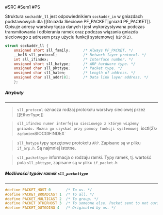 #SRC #Sem1 #PS 

Struktura `sockaddr_ll` jest odpowiednikiem `sockaddr_in` w gniazdach podstawowych dla [[Gniazda Sieciowe PF_PACKET|gniazd PF_PACKET]]. Opisuje adresy warstwy łącza danych i jest wykorzystywana podczas transmitowania i odbierania ramek oraz podczas wiązania gniazda sieciowego z adresem przy użyciu funkcji systemowej` bind(2)`.

``` c
struct sockaddr_ll {
	unsigned short sll_family;      /* Always PF_PACKET. */
	__be16 sll_protocol;            /* Network layer protocol. */
	int sll_ifindex;                /* Interface number. */
	unsigned short sll_hatype;      /* ARP hardware type. */
	unsigned char sll_pkttype;      /* Packet type. */
	unsigned char sll_halen;        /* Length of address. */
	unsigned char sll_addr[8];      /* Data link layer address. */
	};
```
##### Atrybuty
---
>`sll_protocol`
>	oznacza rodzaj protokołu warstwy sieciowej przez [[EtherType]]

>`sll_ifindex
>	numer interfejsu sieciowego z którym wiążemy gniazdo. Można go uzyskać przy pomocy funkcji systemowej `ioctl(2)` z żądaniem `SIOCGIFINDEX`

>`sll_hatype`
>	typy sprzętowe protokołu `ARP`. Zapisane są w pliku `if_arp.h`. Są najmniej istotne.

>`sll_packettype`
>	informacja o rodzaju ramki. Typy ramek, tj. wartość pola `sll_pkttype`, zapisane są w pliku `if_packet.h`

##### Możliwości typów ramek `sll_packettype`
---
``` c
#define PACKET_HOST 0       /* To us. */
#define PACKET_BROADCAST 1  /* To all. */
#define PACKET_MULTICAST 2  /* To group. */
#define PACKET_OTHERHOST 3  /* To someone else. Packet sent to not ours MAC addres */
#define PACKET_OUTGOING 4   /* Originated by us. */
```